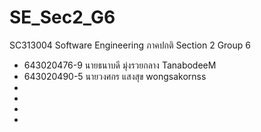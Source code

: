 # SE_Sec2_G6
SC313004 Software Engineering ภาคปกติ Section 2 Group 6
- 643020476-9	นายธนาบดี มุ่งรวยกลาง	TanabodeeM
- 643020490-5   นายวงศกร แสงสุข wongsakornss
- 
- 
- 
- 
